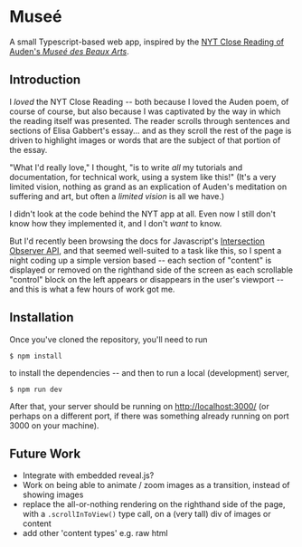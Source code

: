 Museé 
=====

A small Typescript-based web app, inspired by the [NYT Close Reading of Auden's _Museé des Beaux Arts_](https://www.nytimes.com/interactive/2022/03/06/books/auden-musee-des-beaux-arts.html).  

## Introduction 

I _loved_ the NYT Close Reading -- both because I loved the Auden poem, of course of course, but also because I was captivated by the way in which the reading itself was presented.  The reader scrolls through sentences and sections of Elisa Gabbert's essay... and as they scroll the rest of the page is driven to highlight images or words that are the subject of that portion of the essay.  

"What I'd really love," I thought, "is to write _all_ my tutorials and documentation, for technical work, using a system like this!"  (It's a very limited vision, nothing as grand as an explication of Auden's meditation on suffering and art, but often a _limited vision_ is all we have.) 

I didn't look at the code behind the NYT app at all.  Even now I still don't know how they implemented it, and I don't _want_ to know.  

But I'd recently been browsing the docs for Javascript's [Intersection Observer API](https://developer.mozilla.org/en-US/docs/Web/API/Intersection_Observer_API), and that seemed well-suited to a task like this, so I spent a night coding up a simple version based -- each section of "content" is displayed or removed on the righthand side of the screen as each scrollable "control" block on the left appears or disappears in the user's viewport -- and this is what a few hours of work got me.   

## Installation 

Once you've cloned the repository, you'll need to run 

```shell
$ npm install
```

to install the dependencies -- and then to run a local (development) server, 

```shell
$ npm run dev 
```

After that, your server should be running on [http://localhost:3000/](http://localhost:3000/) (or perhaps on a different port, if there was something already running on port 3000 on your machine).  

## Future Work

* Integrate with embedded reveal.js?
* Work on being able to animate / zoom images as a transition, instead of showing images
* replace the all-or-nothing rendering on the righthand side of the page, with a `.scrollInToView()` type call, on a (very tall) div of images or content
* add other 'content types' e.g. raw html 
